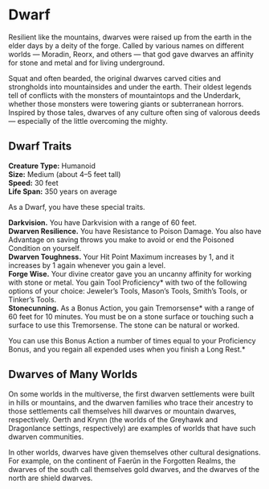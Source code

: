# Dwarf

Resilient like the mountains, dwarves were raised up from the earth in the elder days by a deity of the forge.
Called by various names on different worlds — Moradin, Reorx, and others — that god gave dwarves an affinity for stone and metal and for living underground.

Squat and often bearded, the original dwarves carved cities and strongholds into mountainsides and under the earth.
Their oldest legends tell of conflicts with the monsters of mountaintops and the Underdark, whether those monsters were towering giants or subterranean horrors.
Inspired by those tales, dwarves of any culture often sing of valorous deeds — especially of the little overcoming the mighty.

## Dwarf Traits

**Creature Type:** Humanoid  
**Size:** Medium (about 4–5 feet tall)  
**Speed:** 30 feet  
**Life Span:** 350 years on average

As a Dwarf, you have these special traits.

**Darkvision.** You have Darkvision with a range of 60 feet.  
**Dwarven Resilience.** You have Resistance to Poison Damage.
You also have Advantage on saving throws you make to avoid or end the Poisoned Condition on yourself.  
**Dwarven Toughness.** Your Hit Point Maximum increases by 1, and it increases by 1 again whenever you gain a level.  
**Forge Wise.** Your divine creator gave you an uncanny affinity for working with stone or metal.
You gain Tool Proficiency* with two of the following options of your choice: Jeweler’s Tools, Mason’s Tools, Smith’s Tools, or Tinker’s Tools.  
**Stonecunning.** As a Bonus Action, you gain Tremorsense* with a range of 60 feet for 10 minutes.
You must be on a stone surface or touching such a surface to use this Tremorsense.
The stone can be natural or worked.

You can use this Bonus Action a number of times equal to your Proficiency Bonus, and you regain all expended uses when you finish a Long Rest.*

## Dwarves of Many Worlds

On some worlds in the multiverse, the first dwarven settlements were built in hills or mountains, and the dwarven families who trace their ancestry to those settlements call themselves hill dwarves or mountain dwarves, respectively.
Oerth and Krynn (the worlds of the Greyhawk and Dragonlance settings, respectively) are examples of worlds that have such dwarven communities.

In other worlds, dwarves have given themselves other cultural designations.
For example, on the continent of Faerûn in the Forgotten Realms, the dwarves of the south call themselves gold dwarves, and the dwarves of the north are shield dwarves.
